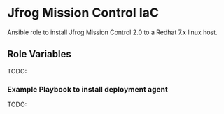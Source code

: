 # Jfrog Mission Control IaC

Ansible role to install Jfrog Mission Control 2.0 to a Redhat 7.x linux host.

## Role Variables

TODO:

### Example Playbook to install deployment agent

TODO:
